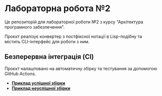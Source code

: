 # Лабораторна робота №2

Це репозиторій для лабораторної роботи №2 з курсу "Архітектура програмного забезпечення".

Проєкт реалізує конвертер з постфіксної нотації в Lisp-подібну та містить CLI-інтерфейс для роботи з ним.

## Безперервна інтеграція (CI)

Проєкт налаштовано на автоматичну збірку та тестування за допомогою GitHub Actions.

- **[Приклад успішної збірки](https://github.com/zhuravlovO/KPI-APZ-lab2/actions/runs/15911250412)**
- **[Приклад неуспішної збірки](https://github.com/zhuravlovO/KPI-APZ-lab2/actions/runs/15911126064)**

